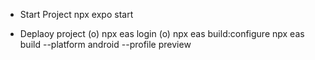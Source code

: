 - Start Project
npx expo start

- Deplaoy project
(o) npx eas login
(o) npx eas build:configure
npx eas build --platform android --profile preview